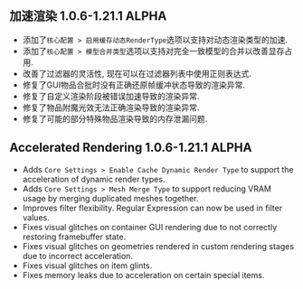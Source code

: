 ## 加速渲染 1.0.6-1.21.1 ALPHA
- 添加了``核心配置 > 启用缓存动态RenderType``选项以支持对动态渲染类型的加速.
- 添加了``核心配置 > 模型合并类型``选项以支持对完全一致模型的合并以改善显存占用.
- 改善了过滤器的灵活性, 现在可以在过滤器列表中使用正则表达式.
- 修复了GUI物品合批时没有正确还原帧缓冲状态导致的渲染异常.
- 修复了自定义渲染阶段被错误加速导致的渲染异常.
- 修复了物品附魔光效无法正确渲染导致的渲染异常.
- 修复了可能的部分特殊物品渲染导致的内存泄漏问题.

## Accelerated Rendering 1.0.6-1.21.1 ALPHA
- Adds ``Core Settings > Enable Cache Dynamic Render Type`` to support the acceleration of dynamic render types.
- Adds ``Core Settings > Mesh Merge Type`` to support reducing VRAM usage by merging duplicated meshes together.
- Improves filter flexibility. Regular Expression can now be used in filter values.
- Fixes visual glitches on container GUI rendering due to not correctly restoring framebuffer state.
- Fixes visual glitches on geometries rendered in custom rendering stages due to incorrect acceleration.
- Fixes visual glitches on item glints.
- Fixes memory leaks due to acceleration on certain special items.
